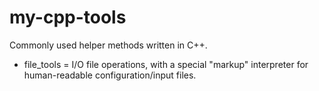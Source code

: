 # my-cpp-tools
Commonly used helper methods written in C++.

* file_tools = I/O file operations, with a special "markup" interpreter for human-readable configuration/input files.
